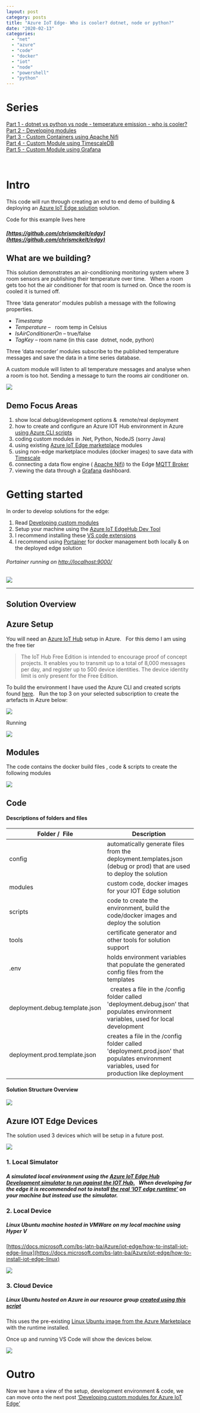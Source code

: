 ```yaml
---
layout: post
category: posts
title: "Azure IoT Edge- Who is cooler? dotnet, node or python?"
date: "2020-02-13"
categories: 
  - "net"
  - "azure"
  - "code"
  - "docker"
  - "iot"
  - "node"
  - "powershell"
  - "python"
---
```


# Series

[Part 1 - dotnet vs python vs node - temperature emission - who is cooler?](https://dev.to/chris_mckelt/azure-iot-edge-who-is-cooler-dotnet-node-or-python-369m)  
[Part 2 - Developing modules](https://dev.to/chris_mckelt/azure-iot-edge-developing-custom-modules-df3)  
[Part 3 - Custom Containers using Apache Nifi](https://dev.to/chris_mckelt/azure-iot-edge-3rd-party-containers-3mi3)  
[Part 4 - Custom Module using TimescaleDB](https://dev.to/chris_mckelt/azure-iot-edge-using-timescaledb-on-the-edge-2ec1)  
[Part 5 - Custom Module using Grafana](https://dev.to/chris_mckelt/azure-iot-edge-using-grafana-on-the-edge-26na)

[  
](file:///C:/temp/Part%205%20-%20Custom%20Module%20using%20Grafana)

# Intro

This code will run through creating an end to end demo of building & deploying an [Azure IoT Edge solution](https://docs.microsoft.com/en-us/azure/iot-edge/about-iot-edge) solution.

Code for this example lives here

##### [https://github.com/chrismckelt/edgy](https://github.com/chrismckelt/edgy)

## What are we building?

This solution demonstrates an air-conditioning monitoring system where 3 room sensors are publishing their temperature over time.   When a room gets too hot the air conditioner for that room is turned on. Once the room is cooled it is turned off.

Three ‘data generator’ modules publish a message with the following properties.

- _Timestamp_ 
- _Temperature_ –   room temp in Celsius
- _IsAirConditionerOn_ – true/false
- _TagKey_ – room name (in this case  dotnet, node, python)

Three ‘data recorder’ modules subscribe to the published temperature messages and save the data in a time series database.

A custom module will listen to all temperature messages and analyse when a room is too hot. Sending a message to turn the rooms air conditioner on.

![](images/76138797-6afb6a80-6085-11ea-93dd-2a8fda17583a.png)

## Demo Focus Areas

1. show local debug/development options &  remote/real deployment
2. how to create and configure an Azure IOT Hub environment in Azure [using Azure CLI scripts](https://github.com/chrismckelt/edgy/tree/master/scripts/environment)
3. coding custom modules in .Net, Python, NodeJS (sorry Java)
4. using existing [Azure IoT Edge marketplace](https://aka.ms/iot-edge-marketplace) modules
5. using non-edge marketplace modules (docker images) to save data with [Timescale](https://www.timescale.com/)
6. connecting a data flow engine ( [Apache Nifi](https://nifi.apache.org/)) to the Edge [MQTT Broker](https://docs.microsoft.com/en-us/azure/iot-hub/iot-hub-mqtt-support)
7. viewing the data through a [Grafana](https://grafana.com/) dashboard.

# Getting started

In order to develop solutions for the edge:

1. Read [Developing custom modules](https://docs.microsoft.com/en-us/azure/iot-edge/how-to-vs-code-develop-module)
2. Setup your machine using the [Azure IoT EdgeHub Dev Tool](https://github.com/Azure/iotedgedev)
3. I recommend installing these [VS code extensions](https://marketplace.visualstudio.com/items?itemName=vsciot-vscode.azure-iot-edge)
4. I recommend using [Portainer](https://www.portainer.io/) for docker management both locally & on the deployed edge solution

###### Portainer running on [http://localhost:9000/](http://localhost:9000/)

![](images/76701501-ae487f80-66fc-11ea-861a-2f04c19bdf56.png)

* * *

## Solution Overview

## Azure Setup

You will need an [Azure IoT Hub](https://azure.microsoft.com/en-us/pricing/details/iot-hub/) setup in Azure.   For this demo I am using the free tier

> The IoT Hub Free Edition is intended to encourage proof of concept projects. It enables you to transmit up to a total of 8,000 messages per day, and register up to 500 device identities. The device identity limit is only present for the Free Edition.

To build the environment I have used the Azure CLI and created scripts found [here](https://github.com/chrismckelt/edgy/tree/master/scripts/environment).   Run the top 3 on your selected subscription to create the artefacts in Azure below:

![](images/77835944-caccc900-718c-11ea-815a-b75fc729905b.png)

Running

![](images/75735359-75d89700-5d35-11ea-8b46-9e5be2274d46.png)

## Modules

The code contains the docker build files , code & scripts to create the following modules

![](images/75736364-fa2c1980-5d37-11ea-99f9-42eb41fb7ea1.png)

## Code

#### Descriptions of folders and files

| Folder /  File | Description |
| --- | --- |
| config | automatically generate files from the deployment.templates.json (debug or prod) that are used to deploy the solution |
| modules | custom code, docker images for your IOT Edge solution |
| scripts | code to create the environment, build the code/docker images and deploy the solution |
| tools | certificate generator and other tools for solution support |
| .env | holds environment variables that populate the generated config files from the templates |
| deployment.debug.template.json |   creates a file in the /config folder called 'deployment.debug.json' that populates environment variables, used for local development |
| deployment.prod.template.json | creates a file in the /config folder called 'deployment.prod.json' that populates environment variables, used for production like deployment |

#### Solution Structure Overview

![](images/75339444-81f2cd80-58cb-11ea-8c08-eb485e8b5e4b.png)

## Azure IOT Edge Devices

The solution used 3 devices which will be setup in a future post.

![](images/76172689-62b14580-61d3-11ea-8dd5-26fb9c1f4d40.png)

### 1\. Local Simulator

##### A simulated local environment using the [Azure IoT Edge Hub Development simulator to run against the IOT Hub.](https://github.com/Azure/iotedgehubdev)   When developing for the edge it is recommended not to install [the real ‘IOT edge runtime’](https://docs.microsoft.com/bs-latn-ba/Azure/iot-edge/how-to-install-iot-edge-linux) on your machine but instead use the simulator.

### 2\. Local Device

##### Linux Ubuntu machine hosted in VMWare on my local machine using Hyper V

[https://docs.microsoft.com/bs-latn-ba/Azure/iot-edge/how-to-install-iot-edge-linux](https://docs.microsoft.com/bs-latn-ba/Azure/iot-edge/how-to-install-iot-edge-linux)

![](images/76173281-1d901200-61d9-11ea-9a9c-bdceacf476c9.png)

### 3\. Cloud Device

##### Linux Ubuntu hosted on Azure in our resource group [created using this script](https://github.com/chrismckelt/edgy/blob/master/scripts/environment/init.ps1)

This uses the pre-existing [Linux Ubuntu image from the Azure Marketplace](https://azuremarketplace.microsoft.com/en-us/marketplace/apps/microsoft_iot_edge.iot_edge_vm_ubuntu?tab=overview)  with the runtime installed.

Once up and running VS Code will show the devices below.

 [![](images/76172706-870d2200-61d3-11ea-8c02-eb29f5813075.png)](https://user-images.githubusercontent.com/662868/76172706-870d2200-61d3-11ea-8c02-eb29f5813075.png "https://user-images.githubusercontent.com/662868/76172706-870d2200-61d3-11ea-8c02-eb29f5813075.png") 

# Outro

Now we have a view of the setup, development environment & code, we can move onto the next post [‘Developing custom modules for Azure IoT Edge’](http://blog.mckelt.com/2020/03/09/azure-iot-edge-developing-custom-modules/)
